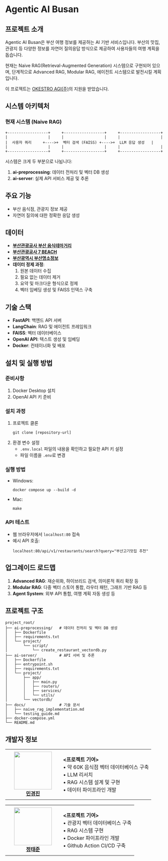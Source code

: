 # Agentic AI Busan

## 프로젝트 소개
Agentic AI Busan은 부산 여행 정보를 제공하는 AI 기반 서비스입니다. 부산의 맛집, 관광지 등 다양한 정보를 자연어 질의응답 방식으로 제공하여 사용자들의 여행 계획을 돕습니다.

현재는 Naive RAG(Retrieval-Augmented Generation) 시스템으로 구현되어 있으며, 단계적으로 Advanced RAG, Modular RAG, 에이전트 시스템으로 발전시킬 계획입니다.

이 프로젝트는 [OKESTRO AGI(주)](https://www.lifelogm.co.kr/index.html)의 지원을 받았습니다.

## 시스템 아키텍처

### 현재 시스템 (Naive RAG)

```
+------------------+     +------------------+     +------------------+
|                  |     |                  |     |                  |
|  사용자 쿼리     +---->+  벡터 검색 (FAISS) +---->+  LLM 응답 생성   |
|                  |     |                  |     |                  |
+------------------+     +------------------+     +------------------+
```

시스템은 크게 두 부분으로 나뉩니다:
1. **ai-preprocessing**: 데이터 전처리 및 벡터 DB 생성
2. **ai-server**: 실제 API 서비스 제공 및 추론

## 주요 기능
- 부산 음식점, 관광지 정보 제공
- 자연어 질의에 대한 정확한 응답 생성

## 데이터
- [**부산관광공사 부산 음식테마거리**](https://data.busan.go.kr/bdip/opendata/detail.do?publicdatapk=15096646&searchKeyword=%EB%B6%80%EC%82%B0%EC%9D%8C%EC%8B%9D%ED%85%8C%EB%A7%88%EA%B1%B0%EB%A6%AC&searchOption=OR&from=dsh&uuid=181134f2-5d6a-42bb-b813-8932abc94847)
- [**부산관광공사 7 BEACH**](https://data.busan.go.kr/bdip/opendata/detail.do?publicdatapk=15096697&searchKeyword=7beach&searchOption=OR&uuid=c38581ed-925c-44a8-a0a7-f993b8bd5aad)
- [**부산광역시 부산명소정보**](https://data.busan.go.kr/bdip/opendata/detail.do?publicdatapk=15063481&searchKeyword=%EB%B6%80%EC%82%B0%20%EB%AA%85%EC%86%8C&searchOption=OR&uuid=4b435728-23f2-4bae-a236-791295496b57)
- **데이터 정제 과정**:
  1. 원본 데이터 수집
  2. 필요 없는 데이터 제거
  3. 요약 및 마크다운 형식으로 정제
  4. 벡터 임베딩 생성 및 FAISS 인덱스 구축

## 기술 스택
- **FastAPI**: 백엔드 API 서버
- **LangChain**: RAG 및 에이전트 프레임워크
- **FAISS**: 벡터 데이터베이스
- **OpenAI API**: 텍스트 생성 및 임베딩
- **Docker**: 컨테이너화 및 배포

## 설치 및 실행 방법

### 준비사항
1. Docker Desktop 설치
2. OpenAI API 키 준비

### 설치 과정
1. 프로젝트 클론
   ```
   git clone [repository-url]
   ```
2. 환경 변수 설정
   - `.env.local` 파일의 내용을 확인하고 필요한 API 키 설정
   - 파일 이름을 `.env`로 변경

### 실행 방법
- Windows:
  ```
  docker compose up --build -d
  ```
- Mac:
  ```
  make
  ```

### API 테스트
- 웹 브라우저에서 `localhost:80` 접속
- 예시 API 호출:
  ```
  localhost:80/api/v1/restaurants/search?query="부산고기맛집 추천"
  ```

## 업그레이드 로드맵
1. **Advanced RAG**: 재순위화, 하이브리드 검색, 의미론적 쿼리 확장 등
2. **Modular RAG**: 다중 벡터 스토어 통합, 라우터 패턴, 그래프 기반 RAG 등
3. **Agent System**: 외부 API 통합, 여행 계획 자동 생성 등

## 프로젝트 구조
```
project_root/
├── ai-preprocessing/   # 데이터 전처리 및 벡터 DB 생성
│   ├── Dockerfile
│   ├── requirements.txt
│   └── project/
│       └── script/
│           └── create_restaurant_vectordb.py
├── ai-server/          # API 서버 및 추론
│   ├── Dockerfile
│   ├── entrypoint.sh
│   ├── requirements.txt
│   └── project/
│       ├── app/
│       │   ├── main.py
│       │   ├── routers/
│       │   ├── services/
│       │   └── utils/
│       └── vectordb/
├── docs/               # 기술 문서
│   ├── naive_rag_implementation.md
│   └── testing_guide.md
├── docker-compose.yml
└── README.md
```

## 개발자 정보
<table>
    <tr height="160px">
        <td align="center" width="160px">
            <a href="https://github.com/KJ-Min"><img height="120px" width="120px" src="https://avatars.githubusercontent.com/KJ-Min"/></a>
            <br/>
            <a href="https://github.com/KJ-Min"><strong>민경진</strong></a>
            <br />
        </td>
        <td>
            <strong><프로젝트 기여></strong><br/>
            • 약 60K 음식점 벡터 데이터베이스 구축<br/>
            • LLM 리서치<br/>
            • RAG 시스템 설계 및 구현<br/>
            • 데이터 파이프라인 개발
        </td>
    </tr>
</table>
<table>
    <tr height="160px">
        <td align="center" width="160px">
            <a href="https://github.com/JeongTJ"><img height="120px" width="120px" src="https://avatars.githubusercontent.com/JeongTJ"/></a>
            <br/>
            <a href="https://github.com/JeongTJ"><strong>정태준</strong></a>
            <br />
        </td>   
        <td>
            <strong><프로젝트 기여></strong><br/>
            • 관광지 벡터 데이터베이스 구축<br/>
            • RAG 시스템 구현<br/>
            • Docker 파이프라인 개발<br/>
            • Github Action CI/CD 구축
        </td> 
    </tr>
</table>